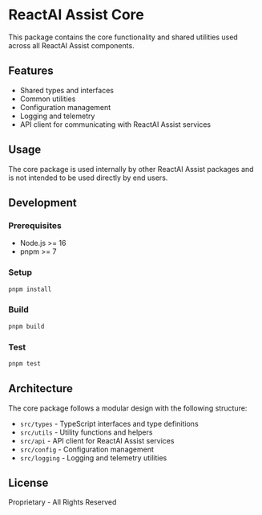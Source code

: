 # ReactAI Assist Core

This package contains the core functionality and shared utilities used across all ReactAI Assist components.

## Features

- Shared types and interfaces
- Common utilities
- Configuration management
- Logging and telemetry
- API client for communicating with ReactAI Assist services

## Usage

The core package is used internally by other ReactAI Assist packages and is not intended to be used directly by end users.

## Development

### Prerequisites

- Node.js >= 16
- pnpm >= 7

### Setup

```bash
pnpm install
```

### Build

```bash
pnpm build
```

### Test

```bash
pnpm test
```

## Architecture

The core package follows a modular design with the following structure:

- `src/types` - TypeScript interfaces and type definitions
- `src/utils` - Utility functions and helpers
- `src/api` - API client for ReactAI Assist services
- `src/config` - Configuration management
- `src/logging` - Logging and telemetry utilities

## License

Proprietary - All Rights Reserved 